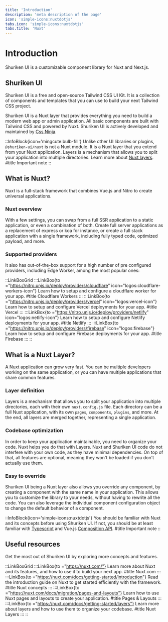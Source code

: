 ```yaml
---
title: 'Introduction'
description: 'meta description of the page'
icon: 'simple-icons:nuxtdotjs'
tabs.icon: 'simple-icons:nuxtdotjs'
tabs.title: 'Nuxt'
---
```


# Introduction

Shuriken UI is a customizable component library for Nuxt and Next.js.

## Shuriken UI

Shuriken UI is a free and open-source Tailwind CSS UI Kit. It is a collection of components and templates that you can use to build your next Tailwind CSS project.

Shuriken UI is a Nuxt layer that provides everything you need to build a modern web app or admin application. All basic components are built with Tailwind CSS and powered by Nuxt. Shuriken UI is actively developed and maintained by [Css Ninja](https://cssninja.io).

::InfoBlock{icon='mingcute:bulb-fill'}
Unlike other UI libraries or plugins, `@shuriken-ui/nuxt` is not a Nuxt module. It is a Nuxt layer that you extend from your Nuxt application. Layers is a mechanism that allows you to split your application into multiple directories. Learn more about [Nuxt layers](https://nuxt.com/docs/getting-started/layers).
#title
Important note
::

## What is Nuxt?

Nuxt is a full-stack framework that combines Vue.js and Nitro to create universal applications.

### Nuxt overview

With a few settings, you can swap from a full SSR application to a static application, or even a combination of both. Create full server applications as a replacement of express or koa for instance, or create a full stack application with a single framework, including fully typed code, optimized payload, and more.

### Supported providers

It also has out-of-the-box support for a high number of pre configured providers, including Edge Worker, among the most popular ones:

::LinkBoxGrid
:::LinkBox{to ="https://nitro.unjs.io/deploy/providers/cloudflare" icon="logos:cloudflare-workers-icon"}
Learn how to setup and configure a cloudflare worker for your app.
#title
Cloudflare Workers
:::
:::LinkBox{to ="https://nitro.unjs.io/deploy/providers/vercel" icon="logos:vercel-icon"}
Learn how to setup and configure Vercel deployments for your app.
#title
Vercel
:::
:::LinkBox{to ="https://nitro.unjs.io/deploy/providers/netlify" icon="logos:netlify-icon"}
Learn how to setup and configure Netlify deployments for your app.
#title
Netlify
:::
:::LinkBox{to ="https://nitro.unjs.io/deploy/providers/firebase" icon="logos:firebase"}
Learn how to setup and configure Firebase deployments for your app.
#title
Firebase
:::
::

## What is a Nuxt Layer?

A Nuxt application can grow very fast. You can be multiple developers working on the same application, or you can have multiple applications that share common features.

### Layer definition

Layers is a mechanism that allows you to split your application into multiple directories, each with their own `nuxt.config.js` file. Each directory can be a full Nuxt application, with its own `pages`, `components`, `plugins`, and more. At the end, all layers are merged together, representing a single application.

### Codebase optimization

In order to keep your application maintainable, you need to organize your code. Nuxt helps you do that with Layers. Nuxt and Shuriken UI code do not interfere with your own code, as they have minimal dependencies. On top of that, all features are optional, meaning they won't be loaded if you don't actually use them.

### Easy to override

Shuriken UI being a Nuxt layer also allows you override any component, by creating a component with the same name in your application. This allows you to customize the library to your needs, without having to rewrite all the code. You can also leverage the individual component configuration object to change the default behavior of a component.

::InfoBlock{icon='simple-icons:nuxtdotjs'}
You should be familiar with Nuxt and its concepts before using Shuriken UI. If not, you should be at least familiar with [Typescript](https://www.typescriptlang.org/) and Vue.js [Composition API](https://vuejs.org/api/composition-api-setup).
#title
Important note
::

## Useful resources

Get the most out of Shuriken UI by exploring more concepts and features.

::LinkBoxGrid
:::LinkBox{to ="https://nuxt.com/"}
Learn more about Nuxt and its features, and how to use it to build your next app.
#title
Nuxt.com
:::
:::LinkBox{to ="https://nuxt.com/docs/getting-started/introduction"}
Read the introduction guide on Nuxt to get started efficiently with the framework.
#title
Nuxt concepts
:::
:::LinkBox{to ="https://nuxt.com/docs/migration/pages-and-layouts"}
Learn how to use Nuxt pages and layouts to create your application.
#title
Pages & Layouts
:::
:::LinkBox{to ="https://nuxt.com/docs/getting-started/layers"}
Learn more about layers and how to use them to organize your codebase.
#title
Nuxt Layers
:::
::
